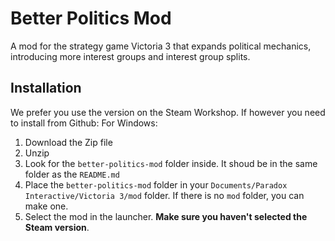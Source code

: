 # Better Politics Mod

 A mod for the strategy game Victoria 3 that expands political mechanics, introducing more interest groups and interest group splits.
 
## Installation
 We prefer you use the version on the Steam Workshop. If however you need to install from Github:
 For Windows:
 1. Download the Zip file
 2. Unzip
 3. Look for the `better-politics-mod` folder inside. It shoud be in the same folder as the `README.md`
 4. Place the `better-politics-mod` folder in your `Documents/Paradox Interactive/Victoria 3/mod` folder. If there is no `mod` folder, you can make one.
 5. Select the mod in the launcher. **Make sure you haven't selected the Steam version**.
